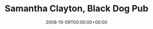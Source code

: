 ---
templateKey: event
guid: 08948f82-6eab-11ea-99c5-002590d1d1b0
date: 2008-10-09T00:00:00+00:00
eventTime: '8-11'
title: Samantha Clayton, Black Dog Pub
artist: Samantha Clayton
city: Pickering
venue: Black Dog Pub
group: Tim Shia
guests: Attila Fias
---